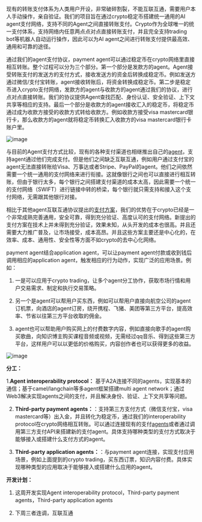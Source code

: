 现有的转账支付体系为人类用户开设，非常破碎割裂，不能互联互通，需要用户本人手动操作，亲自验证。我们的项目旨在通过crypto稳定币搭建统一通用的AI agent支付网络，支持不同的Agent之间直接转账支付。Crypto作为全球唯一的统一支付体系，支持网络内任意两点点对点直接转账支付，并且完全支持trading bot等机器人自动运行操作，因此可以为AI agent之间进行转账支付提供最高效、通用和可靠的途径。

通过我们的agent支付协议，payment agent可以通过稳定币在crypto网络里直接相互转账。整个过程可以分为三个部分。第一个部分是发款方的agent。Agent接受转账支付的发送方的支付方式，接收发送方的资金后转换成稳定币。例如发送方通过微信/支付宝转账，agent接收转账后，将资金转换成稳定币。第二步是稳定币进入crypto支付网络，发款方的agent与收款方的agent通过我们的协议，进行点对点直接转账。我们的协议提供Agent查找匹配、身份认证、安全验证、上下文共享等相应的支持。最后一个部分是收款方的agent接收汇入的稳定币，将稳定币通过成为收款方接受的收款方式转给收款方。例如收款方接受visa mastercard银行卡，那么收款方的agent就将稳定币转换汇入收款方的visa mastercard银行卡账户里。

![image](https://github.com/user-attachments/assets/d34d38af-5743-48fd-a5ab-067dea19d98d)

与目前的Agent支付方式比较，现有的各种支付渠道也相继推出自己的[agent](https://mp.weixin.qq.com/s/0Toc3e9bxk2PxOacuH1gPg)，支持agent通过他们完成支付。但是他们之间缺乏互联互通，例如用户通过支付宝的agent无法直接转账给Visa、万事达或者Stripe、PayPal的agent。他们之间依然需要一个统一通用的支付网络来进行衔接。这就像银行之间也可以直接进行相互转账，但由于银行太多，每个银行之间搭建支付渠道的成本太高，因此需要一个统一的支付网络（SWIFT）进行链接中转的桥梁，每个银行就只需支持和接入这个支付网络，无需跟其他银行对接。

相比于其他agent互联互通协议提出的[支付方案](https://mp.weixin.qq.com/s/wFVUDs31e6CKLpu8F3LDWg)，我们的优势在于crypto已经是一个非常成熟完善通用，安全可靠，得到充分验证、高度认可的支付网络。新提出的支付方案在技术上并未得到充分验证，效果未知，从头开发的成本也很高。并且还需要大力推广普及，让市场接受，成本高昂。并且这些方案主要还是中心化的，在效率、成本、通用性、安全性等方面不如crypto的去中心化网络。

payment agent结合application agent，可以让payment agent付款或收到钱后调用相应的application agent，触发相应的行为动作，实现广泛的应用场景。例如：

1. 一是可以应用于crypto trading，让多个agent分工协作，获取市场行情和用户交易需求、制定和执行交易策略。

2. 另一个是agent可以帮用户买东西，例如可以帮用户直接向航空公司的agent订机票，向酒店的agent订房，绕开携程、飞猪、美团等第三方平台，提高效率、节省以往第三方平台收取的佣金。

3. agent也可以帮助用户购买网上的付费数字内容，例如直接向歌手的agent购买歌曲，向知识博主购买课程音频或视频，无需经过qq音乐、得到这些第三方平台，这样用户可以以更低的价格购买，内容创作者也可以获得更多的收益。

![image](https://github.com/user-attachments/assets/854a36b7-2a93-4fe8-85a7-7893fadf948a)


**分工：**

1.**Agent interoperability protocol：** 基于A2A连接不同的agents，实现基本的通信；基于camel/langchain等多agent框架搭建multi agent network；通过Web3解决实现agents之间的支付，并且解决身份、验证、上下文共享等问题。

2. **Third-party payment agents：**：支持第三方支付方式（微信支付宝，visa mastercard等）出入金，并且转化为稳定币，通过我们的interoperability protocol在crypto网络相互转账。可以通过连接现有的支付[agents](https://mp.weixin.qq.com/s/0Toc3e9bxk2PxOacuH1gPg)或者通过调用第三方支付API来搭建新的支付agent。具体支持哪种类型的支付方式取决于能够接入或搭建什么支付方式的agent。

3. **Third-party application agents：**：与payment agent连接，实现支付应用场景，例如上面提到的crypto trading，买东西订票，知识内容付费。具体实现哪种类型的应用取决于能够接入或搭建什么应用的agent。


**开发计划：**

1. 这周开发实现Agent interoperability protocol，Third-party payment agents，Third-party application agents

2. 下周三者连调，互联互通
